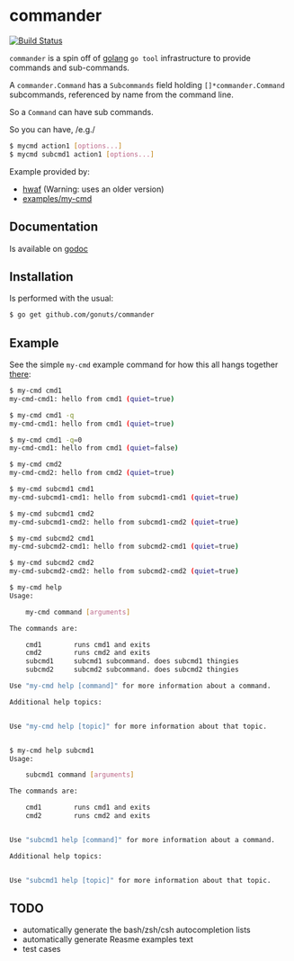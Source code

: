 commander
============

[![Build Status](https://drone.io/github.com/gonuts/commander/status.png)](https://drone.io/github.com/gonuts/commander/latest)

``commander`` is a spin off of [golang](http://golang.org) ``go tool`` infrastructure to provide commands and sub-commands.

A ``commander.Command`` has a ``Subcommands`` field holding ``[]*commander.Command`` subcommands, referenced by name from the command line.

So a ``Command`` can have sub commands.

So you can have, /e.g./
```sh
$ mycmd action1 [options...]
$ mycmd subcmd1 action1 [options...]
```

Example provided by:
- [hwaf](https://github.com/mana-fwk/hwaf) (Warning: uses an older version)
- [examples/my-cmd](examples/my-cmd)

## Documentation
Is available on [godoc](http://godoc.org/github.com/gonuts/commander)

## Installation
Is performed with the usual:
```sh
$ go get github.com/gonuts/commander
```

## Example

See the simple ``my-cmd`` example command for how this all hangs
together [there](http://github.com/gonuts/commander/blob/master/examples/my-cmd/main.go):

```sh
$ my-cmd cmd1
my-cmd-cmd1: hello from cmd1 (quiet=true)

$ my-cmd cmd1 -q
my-cmd-cmd1: hello from cmd1 (quiet=true)

$ my-cmd cmd1 -q=0
my-cmd-cmd1: hello from cmd1 (quiet=false)

$ my-cmd cmd2
my-cmd-cmd2: hello from cmd2 (quiet=true)

$ my-cmd subcmd1 cmd1
my-cmd-subcmd1-cmd1: hello from subcmd1-cmd1 (quiet=true)

$ my-cmd subcmd1 cmd2
my-cmd-subcmd1-cmd2: hello from subcmd1-cmd2 (quiet=true)

$ my-cmd subcmd2 cmd1
my-cmd-subcmd2-cmd1: hello from subcmd2-cmd1 (quiet=true)

$ my-cmd subcmd2 cmd2
my-cmd-subcmd2-cmd2: hello from subcmd2-cmd2 (quiet=true)

$ my-cmd help
Usage:

	my-cmd command [arguments]

The commands are:

    cmd1        runs cmd1 and exits
    cmd2        runs cmd2 and exits
    subcmd1     subcmd1 subcommand. does subcmd1 thingies
    subcmd2     subcmd2 subcommand. does subcmd2 thingies

Use "my-cmd help [command]" for more information about a command.

Additional help topics:


Use "my-cmd help [topic]" for more information about that topic.


$ my-cmd help subcmd1
Usage:

	subcmd1 command [arguments]

The commands are:

    cmd1        runs cmd1 and exits
    cmd2        runs cmd2 and exits


Use "subcmd1 help [command]" for more information about a command.

Additional help topics:


Use "subcmd1 help [topic]" for more information about that topic.

```


## TODO

- automatically generate the bash/zsh/csh autocompletion lists
- automatically generate Reasme examples text
- test cases


